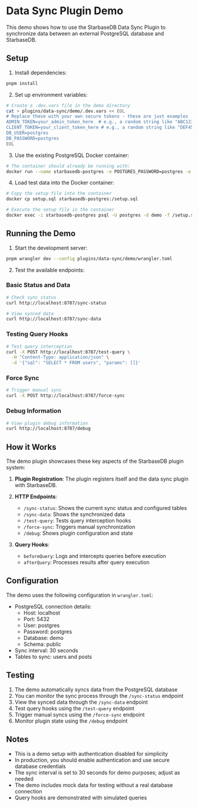 # Data Sync Plugin Demo

This demo shows how to use the StarbaseDB Data Sync Plugin to synchronize data between an external PostgreSQL database and StarbaseDB.

## Setup

1. Install dependencies:

```bash
pnpm install
```

2. Set up environment variables:

```bash
# Create a .dev.vars file in the demo directory
cat > plugins/data-sync/demo/.dev.vars << EOL
# Replace these with your own secure tokens - these are just examples
ADMIN_TOKEN=your_admin_token_here  # e.g., a random string like "ABC123"
CLIENT_TOKEN=your_client_token_here # e.g., a random string like "DEF456"
DB_USER=postgres
DB_PASSWORD=postgres
EOL
```

3. Use the existing PostgreSQL Docker container:

```bash
# The container should already be running with:
docker run --name starbasedb-postgres -e POSTGRES_PASSWORD=postgres -e POSTGRES_DB=demo -p 5432:5432 -d postgres:15
```

4. Load test data into the Docker container:

```bash
# Copy the setup file into the container
docker cp setup.sql starbasedb-postgres:/setup.sql

# Execute the setup file in the container
docker exec -i starbasedb-postgres psql -U postgres -d demo -f /setup.sql
```

## Running the Demo

1. Start the development server:

```bash
pnpm wrangler dev --config plugins/data-sync/demo/wrangler.toml
```

2. Test the available endpoints:

### Basic Status and Data

```bash
# Check sync status
curl http://localhost:8787/sync-status

# View synced data
curl http://localhost:8787/sync-data
```

### Testing Query Hooks

```bash
# Test query interception
curl -X POST http://localhost:8787/test-query \
  -H "Content-Type: application/json" \
  -d '{"sql": "SELECT * FROM users", "params": []}'
```

### Force Sync

```bash
# Trigger manual sync
curl -X POST http://localhost:8787/force-sync
```

### Debug Information

```bash
# View plugin debug information
curl http://localhost:8787/debug
```

## How it Works

The demo plugin showcases these key aspects of the StarbaseDB plugin system:

1. **Plugin Registration**: The plugin registers itself and the data sync plugin with StarbaseDB.

2. **HTTP Endpoints**:

    - `/sync-status`: Shows the current sync status and configured tables
    - `/sync-data`: Shows the synchronized data
    - `/test-query`: Tests query interception hooks
    - `/force-sync`: Triggers manual synchronization
    - `/debug`: Shows plugin configuration and state

3. **Query Hooks**:
    - `beforeQuery`: Logs and intercepts queries before execution
    - `afterQuery`: Processes results after query execution

## Configuration

The demo uses the following configuration in `wrangler.toml`:

- PostgreSQL connection details:
    - Host: localhost
    - Port: 5432
    - User: postgres
    - Password: postgres
    - Database: demo
    - Schema: public
- Sync interval: 30 seconds
- Tables to sync: users and posts

## Testing

1. The demo automatically syncs data from the PostgreSQL database
2. You can monitor the sync process through the `/sync-status` endpoint
3. View the synced data through the `/sync-data` endpoint
4. Test query hooks using the `/test-query` endpoint
5. Trigger manual syncs using the `/force-sync` endpoint
6. Monitor plugin state using the `/debug` endpoint

## Notes

- This is a demo setup with authentication disabled for simplicity
- In production, you should enable authentication and use secure database credentials
- The sync interval is set to 30 seconds for demo purposes; adjust as needed
- The demo includes mock data for testing without a real database connection
- Query hooks are demonstrated with simulated queries
